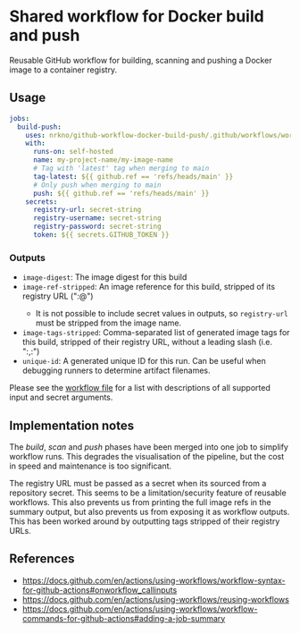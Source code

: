 # Shared workflow for Docker build and push

Reusable GitHub workflow for building, scanning and pushing a Docker image to
a container registry.

## Usage

```yaml
jobs:
  build-push:
    uses: nrkno/github-workflow-docker-build-push/.github/workflows/workflow.yaml@v1
    with:
      runs-on: self-hosted
      name: my-project-name/my-image-name
      # Tag with 'latest' tag when merging to main
      tag-latest: ${{ github.ref == 'refs/heads/main' }}
      # Only push when merging to main
      push: ${{ github.ref == 'refs/heads/main' }}
    secrets:
      registry-url: secret-string
      registry-username: secret-string
      registry-password: secret-string
      token: ${{ secrets.GITHUB_TOKEN }}
```

### Outputs
- `image-digest`: The image digest for this build
- `image-ref-stripped`: An image reference for this build, stripped of its registry URL ("<name>:<sha>@<digest>")
    - It is not possible to include secret values in outputs, so `registry-url` must be stripped from the image name.
- `image-tags-stripped`: Comma-separated list of generated image tags for this build, stripped of their registry URL, without a leading slash (i.e. "<name1>:<tag1>,<name2>:<tag2>")
- `unique-id`: A generated unique ID for this run. Can be useful when debugging runners to determine artifact filenames.

Please see the [workflow file][workflow] for a list with descriptions of
all supported input and secret arguments.

[workflow]: ./.github/workflows/workflow.yaml

## Implementation notes

The *build*, *scan* and *push* phases have been merged into one job to
simplify workflow runs. This degrades the visualisation of the pipeline,
but the cost in speed and maintenance is too significant.

The registry URL must be passed as a secret when its sourced from a repository
secret. This seems to be  a limitation/security feature of reusable workflows.
This also prevents us from printing the full image refs in the summary output,
but also prevents us from exposing it as workflow outputs. This has been worked
around by outputting tags stripped of their registry URLs.

## References

- https://docs.github.com/en/actions/using-workflows/workflow-syntax-for-github-actions#onworkflow_callinputs
- https://docs.github.com/en/actions/using-workflows/reusing-workflows
- https://docs.github.com/en/actions/using-workflows/workflow-commands-for-github-actions#adding-a-job-summary

